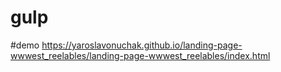 # gulp

#demo https://yaroslavonuchak.github.io/landing-page-wwwest_reelables/landing-page-wwwest_reelables/index.html